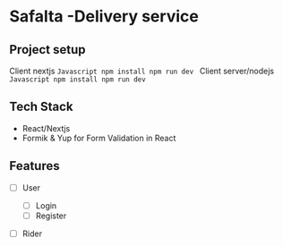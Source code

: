 # Safalta -Delivery service


## Project setup

Client nextjs
    ```Javascript
        npm install
        npm run dev
    ```
Client server/nodejs
    ```Javascript
        npm install
        npm run dev
    ```

## Tech Stack

* React/Nextjs
* Formik & Yup for Form Validation in React

## Features
- [ ] User
  - [ ] Login
  - [ ] Register
- [ ] Rider
  